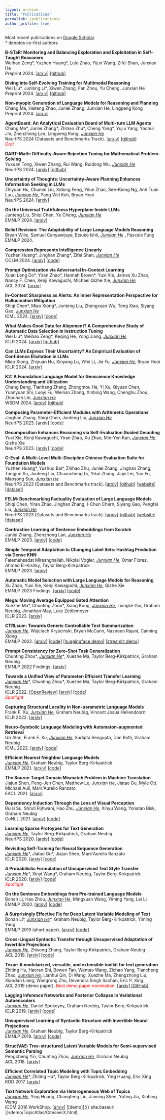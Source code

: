 ```yaml
---
layout: archive
title: "Publications"
permalink: /publications/
author_profile: true
---
```


Most recent publications on [Google Scholar](https://scholar.google.com/citations?user=BIFGeoUAAAAJ&hl=en).  
\* denotes co-first authors
<!-- $^\dagger$ denotes corresponding author/main advisor -->

**B-STaR: Monitoring and Balancing Exploration and Exploitation in Self-Taught Reasoners**  
Weihao Zeng\*, Yuzhen Huang\*, Lulu Zhao, Yijun Wang, Zifei Shan, Junxian He  
Preprint 2024. [[arxiv]](https://arxiv.org/abs/2412.17256) [[github]](https://github.com/hkust-nlp/B-STaR)

**Diving into Self-Evolving Training for Multimodal Reasoning**  
Wei Liu\*, Junlong Li\*, Xiwen Zhang, Fan Zhou, Yu Cheng, Junxian He  
Preprint 2024. [[arxiv]](https://arxiv.org/abs/2412.17451) [[github]](https://github.com/hkust-nlp/mstar)

**Non-myopic Generation of Language Models for Reasoning and Planning**  
Chang Ma, Haiteng Zhao, Junlei Zhang, Junxian He, Lingpeng Kong  
Preprint 2024. [[arxiv]](https://arxiv.org/abs/2410.17195)

**AgentBoard: An Analytical Evaluation Board of Multi-turn LLM Agents**  
Chang Ma\*, Junlei Zhang\*, Zhihao Zhu\*, Cheng Yang\*, Yujiu Yang, Yaohui Jin, Zhenzhong Lan, Lingpeng Kong, *<ins>Junxian He</ins>*  
NeurIPS 2024 (Datasets and Benchmarks Track). [[arxiv]](https://arxiv.org/abs/2401.13178) [[github]](https://github.com/hkust-nlp/AgentBoard)  
<span style="color:red"><i>Oral</i></span>

**DART-Math: Difficulty-Aware Rejection Tuning for Mathematical Problem-Solving**  
Yuxuan Tong, Xiwen Zhang, Rui Wang, Ruidong Wu, *<ins>Junxian He</ins>*   
NeurIPS 2024. [[arxiv]](https://arxiv.org/abs/2407.13690) [[github]](https://github.com/hkust-nlp/dart-math)

**Uncertainty of Thoughts: Uncertainty-Aware Planning Enhances Information Seeking in LLMs**  
Zhiyuan Hu, Chumin Liu, Xidong Feng, Yilun Zhao, See-Kiong Ng, Anh Tuan Luu, *<ins>Junxian He</ins>*, Pang Wei Koh, Bryan Hooi  
NeurIPS 2024. [[arxiv]](https://arxiv.org/abs/2402.03271)

**On the Universal Truthfulness Hyperplane Inside LLMs**  
Junteng Liu, Shiqi Chen, Yu Cheng, *<ins>Junxian He</ins>*  
EMNLP 2024. [[arxiv]](https://arxiv.org/abs/2407.08582)

**Belief Revision: The Adaptability of Large Language Models Reasoning**  
Bryan Wilie, Samuel Cahyawijaya, Etsuko Ishii, *<ins>Junxian He</ins>* , Pascale Fung  
EMNLP 2024.


**Compression Represents Intelligence Linearly**    
Yuzhen Huang\*, Jinghan Zhang\*, Zifei Shan, *<ins>Junxian He</ins>*  
COLM 2024. [[arxiv]](https://arxiv.org/abs/2404.09937) [[code]](https://github.com/hkust-nlp/llm-compression-intelligence)


**Prompt Optimization via Adversarial In-Context Learning**  
Xuan Long Do\*, Yiran Zhao\*, Hannah Brown\*, Yuxi Xie, James Xu Zhao, Nancy F. Chen, Kenji Kawaguchi, Michael Qizhe Xie, *<ins>Junxian He</ins>*  
ACL 2024. [[arxiv]](https://arxiv.org/abs/2312.02614)

**In-Context Sharpness as Alerts: An Inner Representation Perspective for Hallucination Mitigation**  
Shiqi Chen\*, Miao Xiong\*, Junteng Liu, Zhengxuan Wu, Teng Xiao, Siyang Gao, *<ins>Junxian He</ins>*  
ICML 2024. [[arxiv]](https://arxiv.org/abs/2403.01548) [[code]](https://github.com/hkust-nlp/Activation_decoding)

**What Makes Good Data for Alignment? A Comprehensive Study of Automatic Data Selection in Instruction Tuning**  
Wei Liu\*, Weihao Zeng\*, Keqing He, Yong Jiang, *<ins>Junxian He</ins>*  
ICLR 2024. [[arxiv]](https://arxiv.org/abs/2312.15685) [[github]](https://github.com/hkust-nlp/deita)

**Can LLMs Express Their Uncertainty? An Empirical Evaluation of Confidence Elicitation in LLMs**  
Miao Xiong, Zhiyuan Hu, Xinyang Lu, Yifei Li, Jie Fu, *<ins>Junxian He</ins>*, Bryan Hooi  
ICLR 2024. [[arxiv]](https://arxiv.org/abs/2306.13063)

**K2: A Foundation Language Model for Geoscience Knowledge Understanding and Utilization**  
Cheng Deng, Tianhang Zhang, Zhongmou He, Yi Xu, Qiyuan Chen, Yuanyuan Shi, Luoyi Fu, Weinan Zhang, Xinbing Wang, Chenghu Zhou, Zhouhan Lin, *<ins>Junxian He</ins>*  
WSDM 2024. [[arxiv]](https://arxiv.org/abs/2306.05064) [[github]](https://github.com/davendw49/k2)

**Composing Parameter-Efficient Modules with Arithmetic Operations**  
Jinghan Zhang, Shiqi Chen, Junteng Liu, *<ins>Junxian He</ins>*  
NeurIPS 2023. [[arxiv]](https://arxiv.org/abs/2306.14870) [[code]](https://github.com/hkust-nlp/PEM_composition)

**Decomposition Enhances Reasoning via Self-Evaluation Guided Decoding**  
Yuxi Xie, Kenji Kawaguchi, Yiran Zhao, Xu Zhao, Min-Yen Kan, *<ins>Junxian He</ins>*, Qizhe Xie  
NeurIPS 2023. [[arxiv]](https://arxiv.org/abs/2305.00633) [[code]](https://github.com/YuxiXie/SelfEval-Guided-Decoding)

**C-Eval: A Multi-Level Multi-Discipline Chinese Evaluation Suite for Foundation Models**  
Yuzhen Huang\*, Yuzhuo Bai\*, Zhihao Zhu, Junlei Zhang, Jinghan Zhang, Tangjun Su, Junteng Liu, Chuancheng Lv, Yikai Zhang, Jiayi Lei, Yao Fu, Maosong Sun, *<ins>Junxian He</ins>*  
NeurIPS 2023 (Datasets and Benchmarks track). [[arxiv]](https://arxiv.org/abs/2305.08322) [[github]](https://github.com/hkust-nlp/ceval) [[website]](https://cevalbenchmark.com) [[dataset]](https://huggingface.co/datasets/ceval/ceval-exam)

**FELM: Benchmarking Factuality Evaluation of Large Language Models**  
Shiqi Chen, Yiran Zhao, Jinghan Zhang, I-Chun Chern, Siyang Gao, Pengfei Liu, *<ins>Junxian He</ins>*  
NeurIPS 2023 (Datasets and Benchmarks track). [[arxiv]](https://arxiv.org/abs/2310.00741) [[github]](https://github.com/hkust-nlp/felm) [[website]](https://hkust-nlp.github.io/felm/) [[dataset]](https://huggingface.co/datasets/hkust-nlp/felm)

**Contrastive Learning of Sentence Embeddings from Scratch**  
Junlei Zhang, Zhenzhong Lan, *<ins>Junxian He</ins>*  
EMNLP 2023. [[arxiv]](https://arxiv.org/abs/2305.15077)  [[code]](https://github.com/hkust-nlp/SynCSE)

**Simple Temporal Adaptation to Changing Label Sets: Hashtag Prediction via Dense KNN**  
Fatemehsadat Mireshghallah, Nikolai Vogler, *<ins>Junxian He</ins>*, Omar Florez, Ahmed El-Kishky, Taylor Berg-Kirkpatrick  
EMNLP 2023. [[arxiv]](https://arxiv.org/abs/2209.05706)

**Automatic Model Selection with Large Language Models for Reasoning**  
Xu Zhao, Yuxi Xie, Kenji Kawaguchi, *<ins>Junxian He</ins>*, Qizhe Xie  
EMNLP 2023 Findings. [[arxiv]](https://arxiv.org/abs/2305.14333) [[code]](https://github.com/XuZhao0/Model-Selection-Reasoning)

**Mega: Moving Average Equipped Gated Attention**  
Xuezhe Ma\*, Chunting Zhou\*, Xiang Kong, *<ins>Junxian He</ins>*, Liangke Gui, Graham Neubig, Jonathan May, Luke Zettlemoyer  
ICLR 2023. [[arxiv]](https://arxiv.org/abs/2209.10655)

**CTRLsum: Towards Generic Controllable Text Summarization**  
*<ins>Junxian He</ins>*, Wojciech Kryściński, Bryan McCann, Nazneen Rajani, Caiming Xiong  
EMNLP 2022. [[arxiv]](https://arxiv.org/abs/2012.04281) [[code]](https://github.com/salesforce/ctrl-sum) [[huggingface demo]](https://huggingface.co/spaces/akhaliq/ctrl-sum) [[streamlit demo]](https://share.streamlit.io/jxhe/ctrlsum-demo/ctrlsum_demo.py)

**Prompt Consistency for Zero-Shot Task Generalization**  
Chunting Zhou\*, *<ins>Junxian He</ins>*\*, Xuezhe Ma, Taylor Berg-Kirkpatrick, Graham Neubig  
EMNLP 2022 Findings. [[arxiv]](https://arxiv.org/abs/2205.00049)

**Towards a Unified View of Parameter-Efficient Transfer Learning**  
*<ins>Junxian He</ins>*\*, Chunting Zhou*, Xuezhe Ma, Taylor Berg-Kirkpatrick, Graham Neubig   
ICLR 2022. [[OpenReview]](https://openreview.net/forum?id=0RDcd5Axok) [[arxiv]](http://arxiv.org/abs/2110.04366) [[code]](https://github.com/jxhe/unify-parameter-efficient-tuning)  
<span style="color:red"><i>Spotlight</i></span>

**Capturing Structural Locality in Non-parametric Language Models**  
Frank F. Xu, *<ins>Junxian He</ins>*, Graham Neubig, Vincent Josua Hellendoorn  
ICLR 2022. [[arxiv]](https://arxiv.org/abs/2110.02870)

**Neuro-Symbolic Language Modeling with Automaton-augmented Retrieval**  
Uri Alon, Frank F. Xu, *<ins>Junxian He</ins>*, Sudipta Sengupta, Dan Roth, Graham Neubig  
ICML 2022. [[arxiv]](https://arxiv.org/abs/2201.12431) [[code]](https://github.com/neulab/retomaton)

**Efficient Nearest Neighbor Language Models**  
*<ins>Junxian He</ins>*, Graham Neubig, Taylor Berg-Kirkpatrick  
EMNLP 2021. [[arxiv]](https://arxiv.org/abs/2109.04212) [[code]](https://github.com/jxhe/efficient-knnlm)

**The Source-Target Domain Mismatch Problem in Machine Translation**  
Jiajun Shen, Peng-Jen Chen, Matthew Le, *<ins>Junxian He</ins>*, Jiatao Gu, Myle Ott, Michael Auli, Marc'Aurelio Ranzato  
EACL 2021. [[arxiv]](https://arxiv.org/abs/1909.13151)

**Dependency Induction Through the Lens of Visual Perception**  
Ruisi Su, Shruti Rijhwani, Hao Zhu, *<ins>Junxian He</ins>*, Xinyu Wang, Yonatan Bisk, Graham Neubig  
CoNLL 2021. [[arxiv]](https://arxiv.org/abs/2109.09790) [[code]](https://github.com/ruisi-su/concrete_dep)

**Learning Sparse Protoypes for Text Generation**  
*<ins>Junxian He</ins>*, Taylor Berg-Kirkpatrick, Graham Neubig  
NeurIPS 2020. [[arxiv]](https://arxiv.org/abs/2006.16336) [[code]](https://github.com/jxhe/sparse-text-prototype)

**Revisiting Self-Training for Neural Sequence Generation**  
*<ins>Junxian He</ins>*\*, Jiatao Gu*, Jiajun Shen, Marc'Aurelio Ranzato  
ICLR 2020. [[arxiv]](https://arxiv.org/abs/1909.13788) [[code]](https://github.com/jxhe/self-training-text-generation)

**A Probabilistic Formulation of Unsupervised Text Style Transfer**  
*<ins>Junxian He</ins>*\*, Xinyi Wang*, Graham Neubig, Taylor Berg-Kirkpatrick  
ICLR 2020. [[arxiv]](https://arxiv.org/abs/2002.03912) [[code]](https://github.com/cindyxinyiwang/deep-latent-sequence-model)  
<span style="color:red"><i>Spotlight</i></span>

**On the Sentence Embeddings from Pre-trained Language Models**  
Bohan Li, Hao Zhou, *<ins>Junxian He</ins>*, Mingxuan Wang, Yiming Yang, Lei Li  
EMNLP 2020. [[arxiv]](https://arxiv.org/abs/2011.05864) [[code]](https://github.com/bohanli/BERT-flow)

**A Surprisingly Effective Fix for Deep Latent Variable Modeling of Text**  
Bohan Li\*, *<ins>Junxian He</ins>*\*, Graham Neubig, Taylor Berg-Kirkpatrick, Yiming Yang  
EMNLP 2019 (short paper). [[arxiv]](https://arxiv.org/abs/1909.00868) [[code]](https://github.com/bohanli/vae-pretraining-encoder)

**Cross-Lingual Syntactic Transfer through Unsupervised Adaptation of Invertible Projections**  
*<ins>Junxian He</ins>*, Zhisong Zhang, Taylor Berg-Kirkpatrick, Graham Neubig  
ACL 2019. [[arxiv]](https://arxiv.org/abs/1906.02656) [[code]](https://github.com/jxhe/cross-lingual-struct-flow)

**Texar: A modularized, versatile, and extensible toolkit for text generation**  
Zhiting Hu, Haoran Shi, Bowen Tan, Wentao Wang, Zichao Yang, Tiancheng Zhao, *<ins>Junxian He</ins>*, Lianhui Qin, Di Wang, Xuezhe Ma, Zhengzhong Liu, Xiaodan Liang, Wangrong Zhu, Devendra Singh Sachan, Eric P. Xing  
ACL 2019 (demo paper). <span style="color:red">Best demo paper nomination</span>. [[arxiv]](https://arxiv.org/abs/1809.00794) [[GitHub]](https://github.com/asyml/texar)

**Lagging Inference Networks and Posterior Collapse in Variational Autoencoders**  
*<ins>Junxian He</ins>*, Daniel Spokoyny, Graham Neubig, Taylor Berg-Kirkpatrick  
ICLR 2019. [[arxiv]](http://arxiv.org/abs/1901.05534) [[code]](https://github.com/jxhe/vae-lagging-encoder)

**Unsupervised Learning of Syntactic Structure with Invertible Neural Projections**   
*<ins>Junxian He</ins>*, Graham Neubig, Taylor Berg-Kirkpatrick  
EMNLP 2018. [[arxiv]](https://arxiv.org/abs/1808.09111) [[code]](https://github.com/jxhe/struct-learning-with-flow)

**StructVAE: Tree-structured Latent Variable Models for Semi-supervised Semantic Parsing**  
Pengcheng Yin, Chunting Zhou, *<ins>Junxian He</ins>*, Graham Neubig  
ACL 2018. [[arxiv]](https://arxiv.org/abs/1806.07832)

**Efficient Correlated Topic Modeling with Topic Embedding**  
*<ins>Junxian He</ins>*\*, Zhiting Hu*, Taylor Berg-Kirkpatrick, Ying Huang, Eric Xing  
KDD 2017. [[arxiv]](https://arxiv.org/abs/1707.00206)

**Text Network Exploration via Heterogeneous Web of Topics**  
*<ins>Junxian He</ins>*, Ying Huang, Changfeng Liu, Jiaming Shen, Yuting Jia, Xinbing Wang  
ICDM 2016 WorkShop. [[arxiv]](https://arxiv.org/abs/1610.00219) [[demo]]({{ site.baseurl }}/demo/TopicAtlas/CiteseerX.html) 
